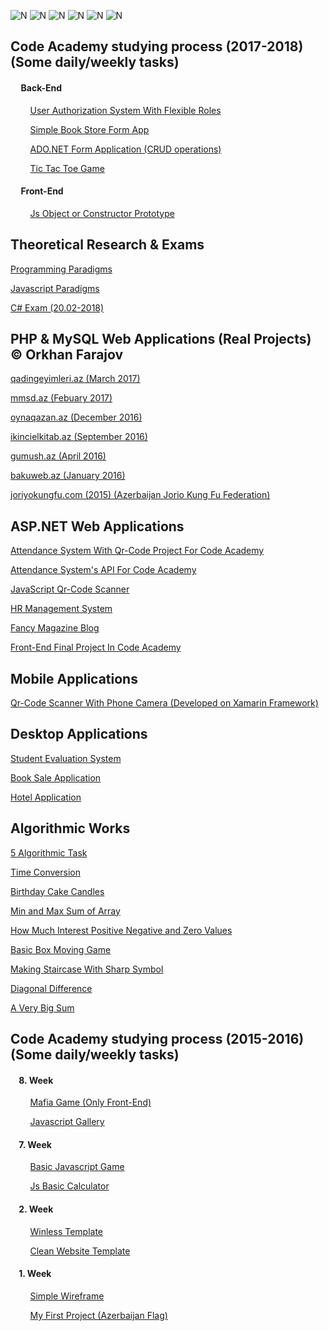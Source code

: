 ![N](https://drive.google.com/a/code.edu.az/uc?authuser=0&id=1B3vCSxstkjjb6U-1ZP2fNr5Vk5GdZ4nR&export=download)
![N](https://drive.google.com/a/code.edu.az/uc?authuser=0&id=1HxobGyOKtbtm2CXy9XRpEeE3MalUU-wk&export=download)
![N](https://drive.google.com/a/code.edu.az/uc?authuser=0&id=1IVNBcjjNhRgioBJKv6KqRxmx6_6rTCPm&export=download)
![N](https://drive.google.com/a/code.edu.az/uc?authuser=0&id=1c1scnWeixgYcKEFTQIGmfdbmAsxbVcaY&export=download)
![N](https://drive.google.com/a/code.edu.az/uc?authuser=0&id=1cjMz-ZLNO2lNLSqOUgCr5lEPnp1c1R29&export=download)
![N](https://drive.google.com/a/code.edu.az/uc?authuser=0&id=1xQo13BqhL_4OaV3CBqJCyTrBSvW-2Uwj&export=download)

## Code Academy studying process (2017-2018) (Some daily/weekly tasks)

#### &nbsp;&nbsp;&nbsp;&nbsp; Back-End
&nbsp;&nbsp;&nbsp;&nbsp;&nbsp;&nbsp;&nbsp;&nbsp;[User Authorization System With Flexible Roles](https://github.com/orkhankhf/User_Authorization_System "User Authorization System With Flexible Roles")

&nbsp;&nbsp;&nbsp;&nbsp;&nbsp;&nbsp;&nbsp;&nbsp;[Simple Book Store Form App](https://github.com/orkhankhf/BookStore "Simple Book Store Form App")

&nbsp;&nbsp;&nbsp;&nbsp;&nbsp;&nbsp;&nbsp;&nbsp;[ADO.NET Form Application (CRUD operations)](https://github.com/orkhankhf/Basic-CRUD-With-ADO.NET "ADO.NET Form Application (CRUD operations)")

&nbsp;&nbsp;&nbsp;&nbsp;&nbsp;&nbsp;&nbsp;&nbsp;[Tic Tac Toe Game](https://github.com/orkhankhf/Tic-Tac-Toe-Game "Tic Tac Toe Game")

#### &nbsp;&nbsp;&nbsp;&nbsp; Front-End
&nbsp;&nbsp;&nbsp;&nbsp;&nbsp;&nbsp;&nbsp;&nbsp;[Js Object or Constructor Prototype](https://github.com/orkhankhf/Js-Object-or-Constructor-Prototype "Js Object or Constructor Prototype")





## Theoretical Research & Exams
[Programming Paradigms](https://github.com/orkhankhf/ProgrammingParadigms "Programming Paradigms")

[Javascript Paradigms](https://github.com/orkhankhf/JavascriptParadigms "Javascript Paradigms")

[C# Exam (20.02-2018)](https://github.com/orkhankhf/C-sharp-Exam-Chapter-1-and-2 "C# Exam (20.02-2018)")

## PHP & MySQL Web Applications (Real Projects) :copyright: Orkhan Farajov
[qadingeyimleri.az (March 2017)](https://github.com/orkhankhf/qadingeyimleri.az_2017 "qadingeyimleri.az (March 2017)")

[mmsd.az (Febuary 2017)](https://github.com/orkhankhf/mmsd.az_2017 "mmsd.az (Febuary 2017)")

[oynaqazan.az (December 2016)](https://github.com/orkhankhf/oynaqazan.az_2016 "oynaqazan.az (December 2016)")

[ikincielkitab.az (September 2016)](https://github.com/orkhankhf/ikincielkitab.az_2016 "ikincielkitab.az (September 2016)")

[gumush.az (April 2016)](https://github.com/orkhankhf/gumush.az_2016 "gumush.az (April 2016)")

[bakuweb.az (January 2016)](https://github.com/orkhankhf/bakuweb.az_2016 "bakuweb.az (January 2016)")

[joriyokungfu.com (2015) (Azerbaijan Jorio Kung Fu Federation)](https://github.com/orkhankhf/joriyokungfu.com_2015 "joriyokungfu.com (2015) (Azerbaijan Jorio Kung Fu Federation)")

## ASP.NET Web Applications

[Attendance System With Qr-Code Project For Code Academy](https://github.com/orkhankhf/CodeAcademyAttendanceSystem "Attendance System Project For Code Academy")

[Attendance System's API For Code Academy](https://github.com/orkhankhf/CodeAcademyAttendanceSystemAPI "Attendance System's API For Code Academy")

[JavaScript Qr-Code Scanner](https://github.com/orkhankhf/JavaScript_Qr-Code_Scanner "JavaScript Qr-Code Scanner")

[HR Management System](https://github.com/orkhankhf/HR-Management-System "HR Management System")

[Fancy Magazine Blog](https://github.com/orkhankhf/Fancy_Magazine_18-02-2018 "Fancy Magazine Blog")

[Front-End Final Project In Code Academy](https://github.com/orkhankhf/FrontEndFinalProject "Front-End Final Project In Code Academy")

## Mobile Applications

[Qr-Code Scanner With Phone Camera (Developed on Xamarin Framework)](https://github.com/orkhankhf/Qr-Code_Scanner-With-Phone-Camera-on-Xamarin-Framework "Qr-Code Scanner With Phone Camera (Developed on Xamarin Framework)")

## Desktop Applications

[Student Evaluation System](https://github.com/orkhankhf/StudentEvaluationSystem "Student Evaluation System")

[Book Sale Application](https://github.com/orkhankhf/Book-Sale-App_06-01-2018 "Book Sale Application")

[Hotel Application](https://github.com/orkhankhf/HotelApp-11-01-2018- "Hotel Application")

## Algorithmic Works

[5 Algorithmic Task](https://github.com/orkhankhf/Five-Console-Application-Task "5 Algorithmic Task")

[Time Conversion](https://github.com/orkhankhf/21-01-2018_Time-conversion "Time Conversion")

[Birthday Cake Candles](https://github.com/orkhankhf/21-01-2018_Birthday-cake-candles "Birthday Cake Candles")

[Min and Max Sum of Array](https://github.com/orkhankhf/21-01-2018_Mini-max-sum-of-array "Min and Max Sum of Array")

[How Much Interest Positive Negative and Zero Values](https://github.com/orkhankhf/17-01-2018_How-much-interest-positive-negative-and-zero-values "How Much Interest Positive Negative and Zero Values")

[Basic Box Moving Game](https://github.com/orkhankhf/17-01-2018_simple-C-Sharp-move-box-game "Basic Box Moving Game")

[Making Staircase With Sharp Symbol](https://github.com/orkhankhf/17-01-2018_Make-staircase-with-sharp-symbol "Making Staircase With Sharp Symbol")

[Diagonal Difference](https://github.com/orkhankhf/17-01-2018_Diagonal-Difference "Diagonal Difference")

[A Very Big Sum](https://github.com/orkhankhf/17-01-2018_A-Very-Big-Sum "A Very Big Sum")





## Code Academy studying process (2015-2016) (Some daily/weekly tasks)

#### &nbsp;&nbsp;&nbsp;&nbsp;8. Week
&nbsp;&nbsp;&nbsp;&nbsp;&nbsp;&nbsp;&nbsp;&nbsp;[Mafia Game (Only Front-End)](https://github.com/orkhankhf/Mafia-Game "Mafia Game (Only Front-End)")

&nbsp;&nbsp;&nbsp;&nbsp;&nbsp;&nbsp;&nbsp;&nbsp;[Javascript Gallery](https://github.com/orkhankhf/Javascript-Gallery "Javascript Gallery")

#### &nbsp;&nbsp;&nbsp;&nbsp;7. Week
&nbsp;&nbsp;&nbsp;&nbsp;&nbsp;&nbsp;&nbsp;&nbsp;[Basic Javascript Game](https://github.com/orkhankhf/Basic-Javascript-Game-2016 "Basic Javascript Game")

&nbsp;&nbsp;&nbsp;&nbsp;&nbsp;&nbsp;&nbsp;&nbsp;[Js Basic Calculator](https://github.com/orkhankhf/Js-Basic-Calculator-2015 "Js Basic Calculator")

#### &nbsp;&nbsp;&nbsp;&nbsp;2. Week
&nbsp;&nbsp;&nbsp;&nbsp;&nbsp;&nbsp;&nbsp;&nbsp;[Winless Template](https://github.com/orkhankhf/Winless-Template-2015 "Winless Template")

&nbsp;&nbsp;&nbsp;&nbsp;&nbsp;&nbsp;&nbsp;&nbsp;[Clean Website Template](https://github.com/orkhankhf/Clean-Website-Template-2015 "Clean Website Template")

#### &nbsp;&nbsp;&nbsp;&nbsp;1. Week
&nbsp;&nbsp;&nbsp;&nbsp;&nbsp;&nbsp;&nbsp;&nbsp;[Simple Wireframe](https://github.com/orkhankhf/Simple-Wireframe-2015 "Simple Wireframe")

&nbsp;&nbsp;&nbsp;&nbsp;&nbsp;&nbsp;&nbsp;&nbsp;[My First Project (Azerbaijan Flag)](https://github.com/orkhankhf/My-First-Project-Azerbaijan-Flag "My First Project (Azerbaijan Flag)")




